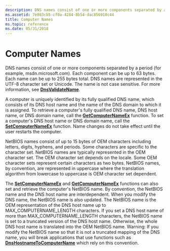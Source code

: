 ```yaml
---
description: DNS names consist of one or more components separated by a period (for example, msdn.microsoft.com).
ms.assetid: 7e083cb5-cf0a-4284-8b54-dac856910c44
title: Computer Names
ms.topic: reference
ms.date: 05/31/2018
---
```


# Computer Names

DNS names consist of one or more components separated by a period (for example, msdn.microsoft.com). Each component can be up to 63 bytes. Each name can be up to 255 bytes total. DNS names are represented in the UTF-8 character set or Unicode. The name is not case sensitive. For more information, see [**DnsValidateName**](/windows/desktop/api/windns/nf-windns-dnsvalidatename).

A computer is uniquely identified by its fully qualified DNS name, which consists of its DNS host name and the name of the DNS domain to which it is assigned. To retrieve a computer's fully qualified DNS name, DNS host name, or DNS domain name, call the [**GetComputerNameEx**](/windows/win32/api/sysinfoapi/nf-sysinfoapi-getcomputernameexa) function. To set a computer's DNS host name or DNS domain name, call the [**SetComputerNameEx**](/windows/win32/api/sysinfoapi/nf-sysinfoapi-setcomputernameexa) function. Name changes do not take effect until the user restarts the computer.

NetBIOS names consist of up to 15 bytes of OEM characters including letters, digits, hyphens, and periods. Some characters are specific to the character set. NetBIOS names are typically represented in the OEM character set. The OEM character set depends on the locale. Some OEM character sets represent certain characters as two bytes. NetBIOS names, by convention, are represented in uppercase where the translation algorithm from lowercase to uppercase is OEM character set dependent.

The [**SetComputerNameEx**](/windows/win32/api/sysinfoapi/nf-sysinfoapi-setcomputernameexa) and [**GetComputerNameEx**](/windows/win32/api/sysinfoapi/nf-sysinfoapi-getcomputernameexa) functions can also set and retrieve the computer's NetBIOS name. By convention, the NetBIOS name and the DNS host name are interdependent. When you modify the DNS name, the NetBIOS name is also updated. The NetBIOS name is the OEM representation of the DNS host name up to MAX\_COMPUTERNAME\_LENGTH characters. If you set a DNS host name of more than MAX\_COMPUTERNAME\_LENGTH characters, the NetBIOS name is set to a truncated version of the DNS host name. Otherwise, the whole DNS host name is translated into the OEM NetBIOS name. Warning: If you modify the NetBIOS name so that it is not a truncated mapping of the DNS name, you will break applications that use functions such as [**DnsHostnameToComputerName**](/windows/desktop/api/Winbase/nf-winbase-dnshostnametocomputernamea) which rely on this convention.

 

 
